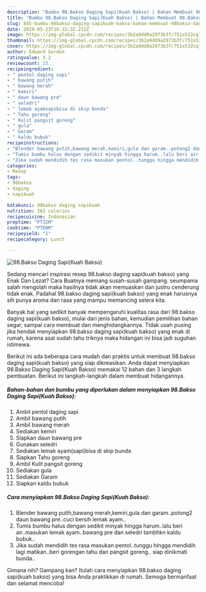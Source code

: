 ```yaml
---
description: "Bumbu 98.Bakso Daging Sapi(Kuah Bakso) | Bahan Membuat 98.Bakso Daging Sapi(Kuah Bakso) Yang Bikin Ngiler"
title: "Bumbu 98.Bakso Daging Sapi(Kuah Bakso) | Bahan Membuat 98.Bakso Daging Sapi(Kuah Bakso) Yang Bikin Ngiler"
slug: 845-bumbu-98bakso-daging-sapikuah-bakso-bahan-membuat-98bakso-daging-sapikuah-bakso-yang-bikin-ngiler
date: 2020-05-23T16:15:32.212Z
image: https://img-global.cpcdn.com/recipes/3b2a9dd9a2973b3f/751x532cq70/98bakso-daging-sapikuah-bakso-foto-resep-utama.jpg
thumbnail: https://img-global.cpcdn.com/recipes/3b2a9dd9a2973b3f/751x532cq70/98bakso-daging-sapikuah-bakso-foto-resep-utama.jpg
cover: https://img-global.cpcdn.com/recipes/3b2a9dd9a2973b3f/751x532cq70/98bakso-daging-sapikuah-bakso-foto-resep-utama.jpg
author: Edward Gordon
ratingvalue: 3.2
reviewcount: 15
recipeingredient:
- " pentol daging sapi"
- " bawang putih"
- " bawang merah"
- " kemiri"
- " daun bawang pre"
- " seledri"
- " lemak ayamsapibisa di skip bunda"
- " Tahu goreng"
- " Kulit pangsit goreng"
- " gula"
- " Garam"
- " kaldu bubuk"
recipeinstructions:
- "Blender bawang putih,bawang merah,kemiri,gula dan garam..potong2 daun bawang pre..cuci bersih lemak ayam.."
- "Tumis bumbu halus dengan sedikit minyak hingga harum..lalu beri air..masukan lemak ayam..bawang pre dan seledri tambhkn kaldu bubuk.."
- "Jika sudah mendidih tes rasa masukan pentol..tunggu hingga mendidih lagi matikan..beri gorengan tahu dan pangsit goreng.. siap dinikmati bunda.."
categories:
- Resep
tags:
- 98bakso
- daging
- sapikuah

katakunci: 98bakso daging sapikuah 
nutrition: 262 calories
recipecuisine: Indonesian
preptime: "PT32M"
cooktime: "PT60M"
recipeyield: "1"
recipecategory: Lunch

---
```



![98.Bakso Daging Sapi(Kuah Bakso)](https://img-global.cpcdn.com/recipes/3b2a9dd9a2973b3f/751x532cq70/98bakso-daging-sapikuah-bakso-foto-resep-utama.jpg)

Sedang mencari inspirasi resep 98.bakso daging sapi(kuah bakso) yang Enak Dan Lezat? Cara Buatnya memang susah-susah gampang. seumpama salah mengolah maka hasilnya tidak akan memuaskan dan justru cenderung tidak enak. Padahal 98.bakso daging sapi(kuah bakso) yang enak harusnya sih punya aroma dan rasa yang mampu memancing selera kita.

Banyak hal yang sedikit banyak mempengaruhi kualitas rasa dari 98.bakso daging sapi(kuah bakso), mulai dari jenis bahan, kemudian pemilihan bahan segar, sampai cara membuat dan menghidangkannya. Tidak usah pusing jika hendak menyiapkan 98.bakso daging sapi(kuah bakso) yang enak di rumah, karena asal sudah tahu triknya maka hidangan ini bisa jadi suguhan istimewa.




Berikut ini ada beberapa cara mudah dan praktis untuk membuat 98.bakso daging sapi(kuah bakso) yang siap dikreasikan. Anda dapat menyiapkan 98.Bakso Daging Sapi(Kuah Bakso) memakai 12 bahan dan 3 langkah pembuatan. Berikut ini langkah-langkah dalam membuat hidangannya.

<!--inarticleads1-->

##### Bahan-bahan dan bumbu yang diperlukan dalam menyiapkan 98.Bakso Daging Sapi(Kuah Bakso):

1. Ambil  pentol daging sapi
1. Ambil  bawang putih
1. Ambil  bawang merah
1. Sediakan  kemiri
1. Siapkan  daun bawang pre
1. Gunakan  seledri
1. Sediakan  lemak ayam(sapi)bisa di skip bunda
1. Siapkan  Tahu goreng
1. Ambil  Kulit pangsit goreng
1. Sediakan  gula
1. Sediakan  Garam
1. Siapkan  kaldu bubuk




<!--inarticleads2-->

##### Cara menyiapkan 98.Bakso Daging Sapi(Kuah Bakso):

1. Blender bawang putih,bawang merah,kemiri,gula dan garam..potong2 daun bawang pre..cuci bersih lemak ayam..
1. Tumis bumbu halus dengan sedikit minyak hingga harum..lalu beri air..masukan lemak ayam..bawang pre dan seledri tambhkn kaldu bubuk..
1. Jika sudah mendidih tes rasa masukan pentol..tunggu hingga mendidih lagi matikan..beri gorengan tahu dan pangsit goreng.. siap dinikmati bunda..




Gimana nih? Gampang kan? Itulah cara menyiapkan 98.bakso daging sapi(kuah bakso) yang bisa Anda praktikkan di rumah. Semoga bermanfaat dan selamat mencoba!
